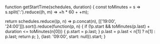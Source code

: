 function getStartTime(schedules, duration) {
  const toMinutes = s => s.split(':').reduce((h, m) => +h * 60 + +m);
  
  return schedules.reduce((p, n) => p.concat(n),
  [['19:00', '24:00']]).sort().reduce(function(p, n) {
    if (!p.start && toMinutes(p.last) + duration <= toMinutes(n[0])) {
      p.start = p.last;
    }
    p.last = p.last < n[1] ? n[1] : p.last;
    return p;
  }, {last: '09:00', start: null}).start;
}


